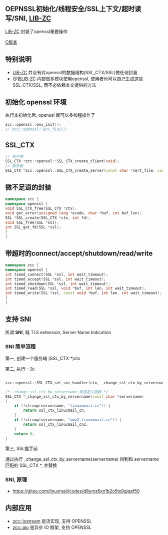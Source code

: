 <A name="readme_md" id="readme_md"></A>

## OEPNSSL初始化/线程安全/SSL上下文/超时读写/SNI, [LIB-ZC](https://gitee.com/linuxmail/lib-zc#readme_md)

[LIB-ZC](https://gitee.com/linuxmail/lib-zc#readme_md) 封装了openssl重要操作

[C版本](./openssl.md)

## 特别说明

* [LIB-ZC](https://gitee.com/linuxmail/lib-zc#readme_md) 并没有对openssl的数据结构(SSL_CTX/SSL)做任何封装
* 尽管[LIB-ZC](https://gitee.com/linuxmail/lib-zc#readme_md) 内部很多模块使用openssl, 使用者也可以自己生成这些 SSL_CTX/SSL, 而不必依赖本文提供的方法

## 初始化 openssl 环境

执行本初始化后, openssl 就可以多线程操作了

```c++
zcc::openssl::env_init();
// zcc::openssl::env_fini();
```

## SSL_CTX

```c++
// 客户端
SSL_CTX *zcc::openssl::SSL_CTX_create_client(void);
// 服务器
SSL_CTX *zcc::openssl::SSL_CTX_create_server(const char *cert_file, const char *key_file);
```

## 微不足道的封装

```c++
namespace zcc {
namespace openssl {
void SSL_CTX_free(SSL_CTX *ctx);
void get_error(unsigned long *ecode, char *buf, int buf_len);
SSL *SSL_create(SSL_CTX *ctx, int fd);
void SSL_free(SSL *ssl);
int SSL_get_fd(SSL *ssl);
}
}
```

## 带超时的connect/accept/shutdown/read/write

```c++
namespace zcc {
namespace openssl {
int timed_connect(SSL *ssl, int wait_timeout);
int timed_accept(SSL *ssl, int wait_timeout);
int timed_shutdown(SSL *ssl, int wait_timeout);
int timed_read(SSL *ssl, void *buf, int len, int wait_timeout);
int timed_write(SSL *ssl, const void *buf, int len, int wait_timeout);
}
}
```

## 支持 SNI

所谓 **SNI**, 既 TLS extension, Server Name Indication

### SNI 简单流程

第一, 创建一个服务端 (SSL_CTX *)ctx

第二, 执行一次:

```c++

zcc::openssl::SSL_CTX_set_sni_handler(ctx, _change_ssl_ctx_by_servername);

/* _change_ssl_ctx_by_servername 是自定义函数 */
SSL_CTX *_change_ssl_ctx_by_servername(const char *servername)
{
    if (!strcmp(servername, "linuxmmail.cn")) {
        return ssl_ctx_linuxmail_cn;
    }
    if (!strcmp(servername, "www2.linuxmmail.cn")) {
        return ssl_ctx_linuxmail_cn2;
    }
    return 0;
}
```

第三, SSL握手前

通过执行 _change_ssl_ctx_by_servername(servername) 得到和 servername 匹配的 SSL_CTX *, 并替换

### SNI, 原理

* https://gitee.com/linuxmail/codes/d8ymz6xn1b2o5ts9gjqaf50

## 内部应用

* [zcc::iostream](./stream_cpp.md) 是流实现, 支持 OPENSSL
* [zcc::aio](./aio_cpp.md) 是异步 IO 框架, 支持 OPENSSL

